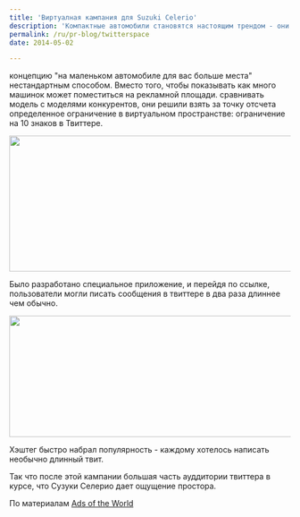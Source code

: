 ```yaml
---
title: 'Виртуалная кампания для Suzuki Celerio'
description: 'Компактные автомобили становятся настоящим трендом - они позволяют почувствовать себя свободнее на заполненных улицах больших городов. Агентство Yellow, Лима, Перу, решило продвигать концепцию &quot;на маленьком автомобиле для вас больше места&quot; нестандартным способом.'
permalink: /ru/pr-blog/twitterspace
date: 2014-05-02

---
```


концепцию "на маленьком автомобиле для вас больше места" нестандартным способом. Вместо того, чтобы показывать как много машинок может поместиться на рекламной площади. сравнивать модель с моделями конкурентов, они решили взять за точку отсчета определенное ограничение в виртуальном пространстве: ограничение на 10 знаков в Твиттере.

<img src="{{ site.assets }}/upload/twitter1.jpg" alt="" class="post__img" width="579" height="243">

Было разработано специальное приложение, и перейдя по ссылке, пользователи могли писать сообщения в твиттере в два раза длиннее чем обычно.

<img src="{{ site.assets }}/upload/twitter2.jpg" alt="" class="post__img" width="580" height="217">

Хэштег быстро набрал популярность - каждому хотелось написать необычно длинный твит.

Так что после этой кампании большая часть ауддитории твиттера в курсе, что Сузуки Селерио дает ощущение простора.

По материалам <a href="http://adsoftheworld.com/media/online/suzuki_celerio_twitter_280?size=original">Ads of the World</a>

